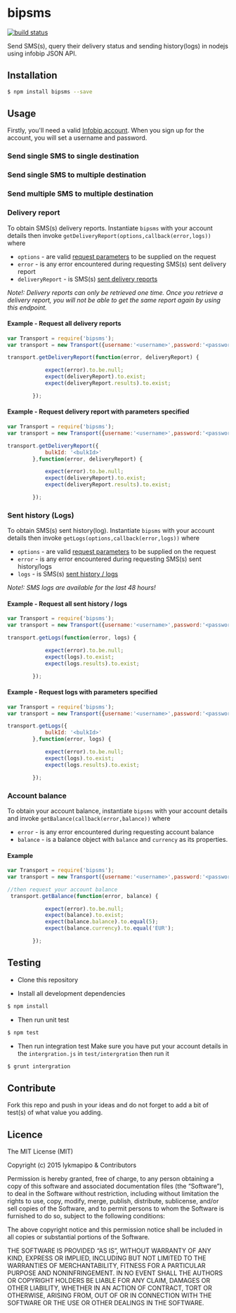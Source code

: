 # bipsms 

[![build status](https://secure.travis-ci.org/lykmapipo/bipsms.png)](http://travis-ci.org/lykmapipo/bipsms)

Send SMS(s), query their delivery status and sending history(logs) in nodejs using infobip JSON API.

## Installation
``` bash
$ npm install bipsms --save
```

## Usage
Firstly, you'll need a valid [Infobip account](https://accounts.infobip.com/signup). When you sign up for the account, you will set a username and password.

### Send single SMS to single destination

### Send single SMS to multiple destination

### Send multiple SMS to multiple destination

### Delivery report
To obtain SMS(s) delivery reports. Instantiate `bipsms` with your account details then invoke `getDeliveryReport(options,callback(error,logs))` where
- `options` - are valid [request parameters](http://dev.infobip.com/docs/delivery-reports) to be supplied on the request 
- `error` - is any error encountered during requesting SMS(s) sent delivery report
- `deliveryReport` - is SMS(s) [sent delivery reports](http://dev.infobip.com/docs/delivery-reports#section-smsreportresponse)

*Note!: Delivery reports can only be retrieved one time. Once you retrieve a delivery report, you will not be able to get the same report again by using this endpoint.*

#### Example - Request all delivery reports
```js
var Transport = require('bipsms');
var transport = new Transport({username:'<username>',password:'<password>'});

transport.getDeliveryReport(function(error, deliveryReport) {

            expect(error).to.be.null;
            expect(deliveryReport).to.exist;
            expect(deliveryReport.results).to.exist;

        });
```

#### Example - Request delivery report with parameters specified
```js
var Transport = require('bipsms');
var transport = new Transport({username:'<username>',password:'<password>'});

transport.getDeliveryReport({
            bulkId: '<bulkId>'
        },function(error, deliveryReport) {

            expect(error).to.be.null;
            expect(deliveryReport).to.exist;
            expect(deliveryReport.results).to.exist;

        });
```


### Sent history (Logs)
To obtain SMS(s) sent history(log). Instantiate `bipsms` with your account details then invoke `getLogs(options,callback(error,logs))` where
- `options` - are valid [request parameters](http://dev.infobip.com/docs/message-logs) to be supplied on the request 
- `error` - is any error encountered during requesting SMS(s) sent history/logs
- `logs` - is SMS(s) [sent history / logs](http://dev.infobip.com/docs/message-logs#section-response-format)

*Note!: SMS logs are available for the last 48 hours!*

#### Example - Request all sent history / logs
```js
var Transport = require('bipsms');
var transport = new Transport({username:'<username>',password:'<password>'});

transport.getLogs(function(error, logs) {

            expect(error).to.be.null;
            expect(logs).to.exist;
            expect(logs.results).to.exist;

        });
```

#### Example - Request logs with parameters specified
```js
var Transport = require('bipsms');
var transport = new Transport({username:'<username>',password:'<password>'});

transport.getLogs({
            bulkId: '<bulkId>'
        },function(error, logs) {

            expect(error).to.be.null;
            expect(logs).to.exist;
            expect(logs.results).to.exist;

        });
```

### Account balance
To obtain your account balance, instantiate `bipsms` with your account details and invoke `getBalance(callback(error,balance))` where
- `error` - is any error encountered during requesting account balance
- `balance` - is a balance object with `balance` and `currency` as its properties.

#### Example
```js
var Transport = require('bipsms');
var transport = new Transport({username:'<username>',password:'<password>'});

//then request your account balance
 transport.getBalance(function(error, balance) {

            expect(error).to.be.null;
            expect(balance).to.exist;
            expect(balance.balance).to.equal(5);
            expect(balance.currency).to.equal('EUR');

        });
```

## Testing

* Clone this repository

* Install all development dependencies

```sh
$ npm install
```

* Then run unit test

```sh
$ npm test
```

* Then run integration test
Make sure you have put your account details in the `intergration.js` in `test/intergration` then run it

```sh
$ grunt intergration
```


## Contribute
Fork this repo and push in your ideas and do not forget to add a bit of test(s) of what value you adding.

## Licence

The MIT License (MIT)

Copyright (c) 2015 lykmapipo & Contributors

Permission is hereby granted, free of charge, to any person obtaining a copy of this software and associated documentation files (the “Software”), to deal in the Software without restriction, including without limitation the rights to use, copy, modify, merge, publish, distribute, sublicense, and/or sell copies of the Software, and to permit persons to whom the Software is furnished to do so, subject to the following conditions:

The above copyright notice and this permission notice shall be included in all copies or substantial portions of the Software.

THE SOFTWARE IS PROVIDED “AS IS”, WITHOUT WARRANTY OF ANY KIND, EXPRESS OR IMPLIED, INCLUDING BUT NOT LIMITED TO THE WARRANTIES OF MERCHANTABILITY, FITNESS FOR A PARTICULAR PURPOSE AND NONINFRINGEMENT. IN NO EVENT SHALL THE AUTHORS OR COPYRIGHT HOLDERS BE LIABLE FOR ANY CLAIM, DAMAGES OR OTHER LIABILITY, WHETHER IN AN ACTION OF CONTRACT, TORT OR OTHERWISE, ARISING FROM, OUT OF OR IN CONNECTION WITH THE SOFTWARE OR THE USE OR OTHER DEALINGS IN THE SOFTWARE. 